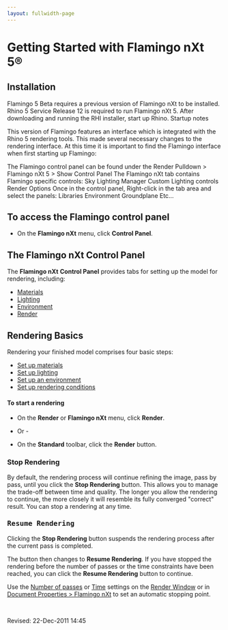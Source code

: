 ```yaml
---
layout: fullwidth-page
---
```


# Getting Started with Flamingo nXt 5®

## Installation

Flamingo 5 Beta requires a previous version of Flamingo nXt to be installed.
Rhino 5 Service Release 12 is required to run Flamingo nXt 5.
After downloading and running the RHI installer, start up Rhino.
Startup notes

This version of Flamingo features an interface which is integrated with the Rhino 5 rendering tools. This made several necessary changes to the rendering interface. At this time it is important to find the Flamingo interface when first starting up Flamingo:

The Flamingo control panel can be found under the Render Pulldown > Flamingo nXt 5 > Show Control Panel
The Flamingo nXt tab contains Flamingo specific controls:
Sky
Lighting Manager
Custom Lighting controls
Render Options
Once in the control panel, Right-click in the tab area and select the panels:
Libraries
Environment
Groundplane
Etc…

## To access the Flamingo control panel
  * On the **Flamingo nXt** menu, click **Control Panel**.

## The Flamingo nXt Control Panel
The **Flamingo nXt**  **Control Panel** provides tabs for setting up the model for rendering, including:

 *  [Materials](..\materials\materials-tab.html)
 *  [Lighting](../lighting/lighting-tab.html)
 *  [Environment](../environment/environment-tab.html)
 *  [Render](../render/render-tab.html)

## Rendering Basics

Rendering your finished model comprises four basic steps:

 *  [Set up materials](..\materials\materials-tab.html)
 *  [Set up lighting](../lighting/lighting-tab.html)
 *  [Set up an environment](../environment/environment-tab.html)
 *  [Set up rendering conditions](../render/render-tab.html)

#### To start a rendering

 * On the **Render** or **Flamingo nXt** menu, click **Render**.
- Or -

 * On the **Standard** toolbar, click the **Render** button.

### Stop Rendering


By default, the rendering process will continue refining the image, pass by pass, until you click the **Stop Rendering** button. This allows you to manage the trade-off between time and quality. The longer you allow the rendering to continue, the more closely it will resemble its fully converged &quot;correct&quot; result. You can stop a rendering at any time.


###  <kbd>Resume Rendering</kbd>


Clicking the **Stop Rendering** button suspends the rendering process after the current pass is completed.

The button then changes to **Resume Rendering**. If you have stopped the rendering before the number of passes or the time constraints have been reached, you can click the **Resume Rendering** button to continue.

Use the [Number of passes](..\render\render-window.html#number-of-passes) or [Time](..\render\render-window.html#time) settings on the [Render Window](..\render\render-window.html) or in [Document Properties &gt; Flamingo nXt](..\render\documentproperties-flamingo.html) to set an automatic stopping point.

&#160;

Revised: 22-Dec-2011 14:45
